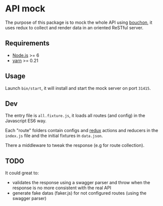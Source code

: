 # API mock

The purpose of this package is to mock the whole API using [bouchon][bouchon], it uses redux to
collect and render data in an oriented ReSTful server.

## Requirements

* [Node.js][node] >= 6
* [yarn][yarn] >= 0.21

## Usage

Launch `bin/start`, it will install and start the mock server on port `31415`.

## Dev

The entry file is `all.fixture.js`, it loads all routes (and config) in the Javascript ES6 way.

Each "route" folders contain configs and [redux][redux] actions and reducers in the `index.js` file
and the initial fixtures in `data.json`.

There a middleware to tweak the response (e.g for route collection).

## TODO

It could great to:

* validates the response using a swagger parser and throw when the response is no more consistent
with the real API
* generate fake datas (faker.js) for not configured routes (using the swagger parser)

[bouchon]: https://github.com/cr0cK/bouchon
[node]: http://nodejs.org/
[yarn]: https://yarnpkg.com
[redux]: http://redux.js.org/
